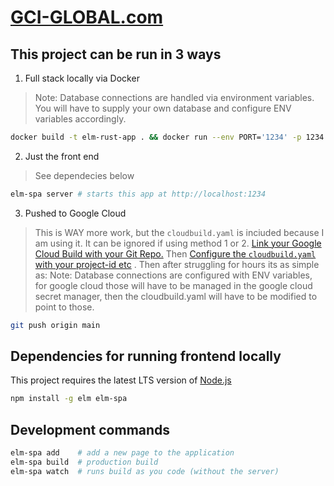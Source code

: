 # [GCI-GLOBAL.com](https://website-3e44j3dfja-uc.a.run.app)

## This project can be run in 3 ways
1. Full stack locally via Docker
> Note: Database connections are handled via environment variables. You will have to supply your own database and configure ENV variables accordingly.
```bash
docker build -t elm-rust-app . && docker run --env PORT='1234' -p 1234:1234 elm-rust-app # starts this app at http://localhost:1234
```
2. Just the front end
> See dependecies below
```bash
elm-spa server # starts this app at http://localhost:1234
``` 
3. Pushed to Google Cloud
> This is WAY more work, but the `cloudbuild.yaml` is inciuded because I am using it. It can be ignored if using method 1 or 2. 
>[Link your Google Cloud Build with your Git Repo.](https://cloud.google.com/build/docs/automating-builds/run-builds-on-github) Then
>[Configure the `cloudbuild.yaml` with your project-id etc](https://cloud.google.com/build/docs/configuring-builds/create-basic-configuration)
>. Then after struggling for hours its as simple as:
> Note: Database connections are configured with ENV variables, for google cloud those will have to be managed in the google cloud secret manager, then the cloudbuild.yaml will have to be modified to point to those.
```bash
git push origin main
```


## Dependencies for running frontend locally

This project requires the latest LTS version of [Node.js](https://nodejs.org/)

```bash
npm install -g elm elm-spa
```

## Development commands

```bash
elm-spa add    # add a new page to the application
elm-spa build  # production build
elm-spa watch  # runs build as you code (without the server)
```
